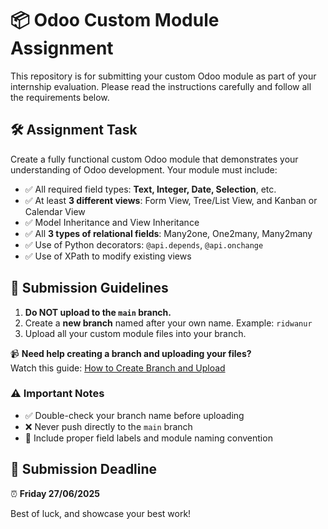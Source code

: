<h1>📦 Odoo Custom Module Assignment</h1>

<p>
This repository is for submitting your custom Odoo module as part of your internship evaluation. Please read the instructions carefully and follow all the requirements below.
</p>

<h2>🛠️ Assignment Task</h2>
<p>Create a fully functional custom Odoo module that demonstrates your understanding of Odoo development. Your module must include:</p>

<ul>
  <li>✅ All required field types: <strong>Text, Integer, Date, Selection</strong>, etc.</li>
  <li>✅ At least <strong>3 different views</strong>: Form View, Tree/List View, and Kanban or Calendar View</li>
  <li>✅ Model Inheritance and View Inheritance</li>
  <li>✅ All <strong>3 types of relational fields</strong>: Many2one, One2many, Many2many</li>
  <li>✅ Use of Python decorators: <code>@api.depends</code>, <code>@api.onchange</code></li>
  <li>✅ Use of XPath to modify existing views</li>
</ul>

<h2>📂 Submission Guidelines</h2>

<ol>
  <li><strong>Do NOT upload to the <code>main</code> branch.</strong></li>
  <li>Create a <strong>new branch</strong> named after your own name. Example: <code>ridwanur</code></li>
  <li>Upload all your custom module files into your branch.</li>
</ol>

<p>
📹 <strong>Need help creating a branch and uploading your files?</strong><br>
Watch this guide: <a href="https://youtu.be/xKo6tSl-itE?si=6vlwKzhXmtEYT9Qj" target="_blank">How to Create Branch and Upload</a>
</p>

<h3>⚠️ Important Notes</h3>
<ul>
  <li>✅ Double-check your branch name before uploading</li>
  <li>❌ Never push directly to the <code>main</code> branch</li>
  <li>📝 Include proper field labels and module naming convention</li>
</ul>

<h2>📧 Submission Deadline</h2>
<p>⏰ <strong>Friday 27/06/2025</strong></p>

<p>Best of luck, and showcase your best work!</p>

